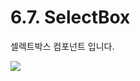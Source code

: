 # 6.7. SelectBox

셀렉트박스 컴포넌트 입니다.

![](https://github.com/asoosoft/spidergen-guidebook/tree/eeac9656bff5b368e79bf9dad544cae218642e17/assets/selectbox-comp-00.png)

